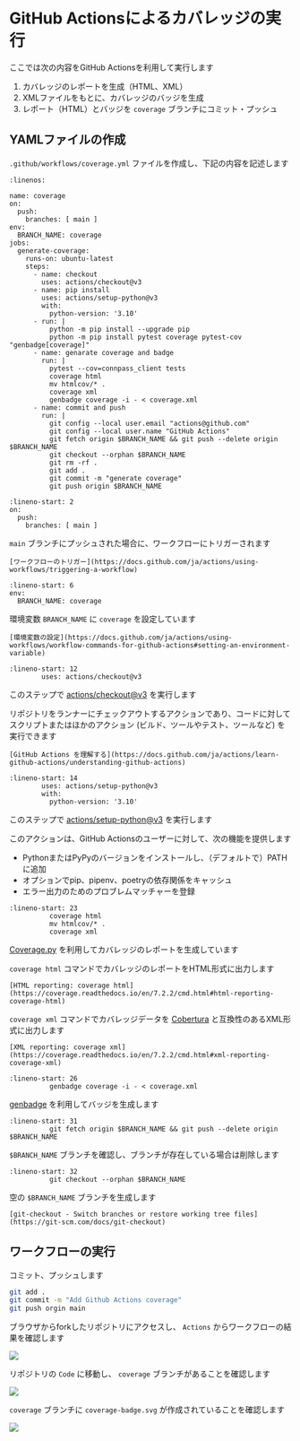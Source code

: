 # GitHub Actionsによるカバレッジの実行

ここでは次の内容をGitHub Actionsを利用して実行します

1. カバレッジのレポートを生成（HTML、XML）
2. XMLファイルをもとに、カバレッジのバッジを生成
3. レポート（HTML）とバッジを `coverage` ブランチにコミット・プッシュ

## YAMLファイルの作成

`.github/workflows/coverage.yml` ファイルを作成し、下記の内容を記述します

```{code-block} yaml
:linenos:

name: coverage
on:
  push:
    branches: [ main ]
env:
  BRANCH_NAME: coverage
jobs:
  generate-coverage:
    runs-on: ubuntu-latest
    steps:
      - name: checkout
        uses: actions/checkout@v3
      - name: pip install
        uses: actions/setup-python@v3
        with:
          python-version: '3.10'
      - run: |
          python -m pip install --upgrade pip
          python -m pip install pytest coverage pytest-cov "genbadge[coverage]"
      - name: genarate coverage and badge
        run: |
          pytest --cov=connpass_client tests
          coverage html
          mv htmlcov/* .
          coverage xml
          genbadge coverage -i - < coverage.xml
      - name: commit and push
        run: |
          git config --local user.email "actions@github.com"
          git config --local user.name "GitHub Actions"
          git fetch origin $BRANCH_NAME && git push --delete origin $BRANCH_NAME
          git checkout --orphan $BRANCH_NAME
          git rm -rf .
          git add .
          git commit -m "generate coverage"
          git push origin $BRANCH_NAME
```

```{code-block} yaml
:lineno-start: 2
on:
  push:
    branches: [ main ]
```

`main` ブランチにプッシュされた場合に、ワークフローにトリガーされます

```{seealso}
[ワークフローのトリガー](https://docs.github.com/ja/actions/using-workflows/triggering-a-workflow)
```

```{code-block} yaml
:lineno-start: 6
env:
  BRANCH_NAME: coverage
```

環境変数 `BRANCH_NAME` に `coverage` を設定しています

```{seealso}
[環境変数の設定](https://docs.github.com/ja/actions/using-workflows/workflow-commands-for-github-actions#setting-an-environment-variable)
```

```{code-block} yaml
:lineno-start: 12
        uses: actions/checkout@v3
```

このステップで [actions/checkout@v3](https://github.com/actions/checkout) を実行します

リポジトリをランナーにチェックアウトするアクションであり、コードに対してスクリプトまたはほかのアクション (ビルド、ツールやテスト、ツールなど) を実行できます

```{seealso}
[GitHub Actions を理解する](https://docs.github.com/ja/actions/learn-github-actions/understanding-github-actions)
```

```{code-block} yaml
:lineno-start: 14
        uses: actions/setup-python@v3
        with:
          python-version: '3.10'
```

このステップで [actions/setup-python@v3](https://github.com/actions/setup-python) を実行します

このアクションは、GitHub Actionsのユーザーに対して、次の機能を提供します

- PythonまたはPyPyのバージョンをインストールし、（デフォルトで）PATHに追加
- オプションでpip、pipenv、poetryの依存関係をキャッシュ
- エラー出力のためのプロブレムマッチャーを登録

```{code-block} yaml
:lineno-start: 23
          coverage html
          mv htmlcov/* .
          coverage xml
```

[Coverage.py](https://coverage.readthedocs.io/en/7.2.2/index.html) を利用してカバレッジのレポートを生成しています

`coverage html` コマンドでカバレッジのレポートをHTML形式に出力します

```{seealso}
[HTML reporting: coverage html](https://coverage.readthedocs.io/en/7.2.2/cmd.html#html-reporting-coverage-html)
```

`coverage xml` コマンドでカバレッジデータを [Cobertura](https://cobertura.github.io/cobertura/) と互換性のあるXML形式に出力します

```{seealso}
[XML reporting: coverage xml](https://coverage.readthedocs.io/en/7.2.2/cmd.html#xml-reporting-coverage-xml)
```

```{code-block} yaml
:lineno-start: 26
          genbadge coverage -i - < coverage.xml
```

[genbadge](https://smarie.github.io/python-genbadge/) を利用してバッジを生成します

```{code-block} yaml
:lineno-start: 31
          git fetch origin $BRANCH_NAME && git push --delete origin $BRANCH_NAME
```

`$BRANCH_NAME` ブランチを確認し、ブランチが存在している場合は削除します

```{code-block} yaml
:lineno-start: 32
          git checkout --orphan $BRANCH_NAME
```

空の `$BRANCH_NAME` ブランチを生成します

```{seealso}
[git-checkout - Switch branches or restore working tree files](https://git-scm.com/docs/git-checkout)
```

## ワークフローの実行

コミット、プッシュします

```bash
git add .
git commit -m "Add Github Actions coverage"
git push orgin main
```

ブラウザからforkしたリポジトリにアクセスし、 `Actions` からワークフローの結果を確認します

![](https://i.imgur.com/aU2qIpa.png)

リポジトリの `Code` に移動し、 `coverage` ブランチがあることを確認します

![](https://i.imgur.com/pVYwv3a.png)

`coverage` ブランチに `coverage-badge.svg` が作成されていることを確認します

![](https://i.imgur.com/4NY0hiP.png)